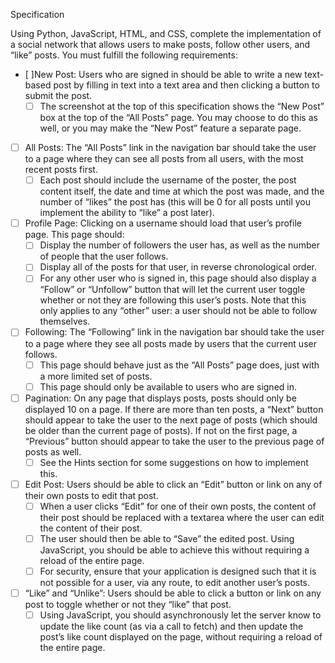 Specification

Using Python, JavaScript, HTML, and CSS, complete the implementation of a social network that allows users to make posts, follow other users, and “like” posts. You must fulfill the following requirements:

- [ ]New Post: Users who are signed in should be able to write a new text-based post by filling in text into a text area and then clicking a button to submit the post.
    - [ ] The screenshot at the top of this specification shows the “New Post” box at the top of the “All Posts” page. You may choose to do this as well, or you may make the “New Post” feature a separate page.
- [ ] All Posts: The “All Posts” link in the navigation bar should take the user to a page where they can see all posts from all users, with the most recent posts first.
    - [ ] Each post should include the username of the poster, the post content itself, the date and time at which the post was made, and the number of “likes” the post has (this will be 0 for all posts until you implement the ability to “like” a post later).
- [ ] Profile Page: Clicking on a username should load that user’s profile page. This page should:
    - [ ] Display the number of followers the user has, as well as the number of people that the user follows.
    - [ ] Display all of the posts for that user, in reverse chronological order.
    - [ ] For any other user who is signed in, this page should also display a “Follow” or “Unfollow” button that will let the current user toggle whether or not they are following this user’s posts. Note that this only applies to any “other” user: a user should not be able to follow themselves.
- [ ] Following: The “Following” link in the navigation bar should take the user to a page where they see all posts made by users that the current user follows.
    - [ ] This page should behave just as the “All Posts” page does, just with a more limited set of posts.
    - [ ] This page should only be available to users who are signed in.
- [ ] Pagination: On any page that displays posts, posts should only be displayed 10 on a page. If there are more than ten posts, a “Next” button should appear to take the user to the next page of posts (which should be older than the current page of posts). If not on the first page, a “Previous” button should appear to take the user to the previous page of posts as well.
    - [ ] See the Hints section for some suggestions on how to implement this.
- [ ] Edit Post: Users should be able to click an “Edit” button or link on any of their own posts to edit that post.
    - [ ] When a user clicks “Edit” for one of their own posts, the content of their post should be replaced with a textarea where the user can edit the content of their post.
    - [ ] The user should then be able to “Save” the edited post. Using JavaScript, you should be able to achieve this without requiring a reload of the entire page.
    - [ ] For security, ensure that your application is designed such that it is not possible for a user, via any route, to edit another user’s posts.
- [ ] “Like” and “Unlike”: Users should be able to click a button or link on any post to toggle whether or not they “like” that post.
    - [ ] Using JavaScript, you should asynchronously let the server know to update the like count (as via a call to fetch) and then update the post’s like count displayed on the page, without requiring a reload of the entire page.